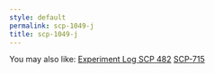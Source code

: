 ```yaml
---
style: default
permalink: scp-1049-j
title: scp-1049-j
---
```

You may also like:
[Experiment Log SCP 482](http://scp-wiki.net/experiment-log-scp-482)
[SCP-715](http://scp-wiki.net/scp-715)